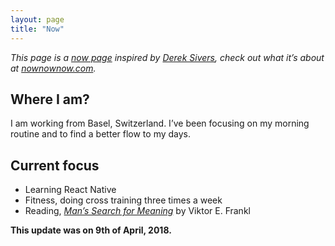 ```yaml
---
layout: page
title: "Now"
---
```


_This page is a [now page](http://nownownow.com/about) inspired by [Derek Sivers](https://sivers.org/now), check out what it’s about at [nownownow.com](http://nownownow.com/about)._

## Where I am?

I am working from Basel, Switzerland. I’ve been focusing on my morning routine and to find a better flow to my days.

## Current focus

* Learning React Native
* Fitness, doing cross training three times a week
* Reading, _[Man’s Search for Meaning](https://www.goodreads.com/book/show/19306508-man-s-search-for-meaning)_ by Viktor E. Frankl

**This update was on 9th of April, 2018.**
